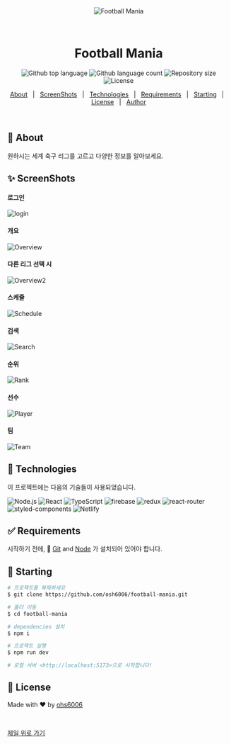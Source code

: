 <div align="center" id="top"> 
  <img src="./.github/app.gif" alt="Football Mania" />

&#xa0;

  <!-- <a href="https://tsr.netlify.app">Demo</a> -->
</div>

<h1 align="center">Football Mania</h1>

<p align="center">
  <img alt="Github top language" src="https://img.shields.io/github/languages/top/osh6006/football-mania?color=56BEB8">

  <img alt="Github language count" src="https://img.shields.io/github/languages/count/osh6006/football-mania?color=56BEB8">

  <img alt="Repository size" src="https://img.shields.io/github/repo-size/osh6006/football-mania?color=56BEB8">

  <img alt="License" src="https://img.shields.io/github/license/osh6006/football-mania?color=56BEB8">

  <!-- <img alt="Github issues" src="https://img.shields.io/github/issues/{{YOUR_GITHUB_USERNAME}}/tsr?color=56BEB8" /> -->

  <!-- <img alt="Github forks" src="https://img.shields.io/github/forks/{{YOUR_GITHUB_USERNAME}}/tsr?color=56BEB8" /> -->

  <!-- <img alt="Github stars" src="https://img.shields.io/github/stars/{{YOUR_GITHUB_USERNAME}}/tsr?color=56BEB8" /> -->
</p>

<!-- Status -->

<!-- <h4 align="center">
	🚧  Tsr 🚀 Under construction...  🚧
</h4>

<hr> -->

<p align="center">
  <a href="#dart-about">About</a> &#xa0; | &#xa0; 
  <a href="#sparkles-features">ScreenShots</a> &#xa0; | &#xa0;
  <a href="#rocket-technologies">Technologies</a> &#xa0; | &#xa0;
  <a href="#white_check_mark-requirements">Requirements</a> &#xa0; | &#xa0;
  <a href="#checkered_flag-starting">Starting</a> &#xa0; | &#xa0;
  <a href="#memo-license">License</a> &#xa0; | &#xa0;
  <a href="https://github.com/osh6006" target="_blank">Author</a>
</p>

<br>

## :dart: About

원하시는 세계 축구 리그를 고르고 다양한 정보를 알아보세요.

## :sparkles: ScreenShots

#### 로그인

![login](https://github.com/osh6006/football-mania/assets/56256924/b6582e34-c893-412f-9c6a-ab074f6846a0)

#### 개요

![Overview](https://github.com/osh6006/football-mania/assets/56256924/2c99c7fe-3562-42d9-abaa-248636bd77ba)

#### 다른 리그 선택 시

![Overview2](https://github.com/osh6006/football-mania/assets/56256924/ae9431c2-667f-4934-8d85-bffc67115006)

#### 스케줄

![Schedule](https://github.com/osh6006/football-mania/assets/56256924/484e88af-865e-476d-ade9-9b17121f1e91)

#### 검색

![Search](https://github.com/osh6006/football-mania/assets/56256924/ec771c26-ac49-4e29-833f-e04c81626485)

#### 순위

![Rank](https://github.com/osh6006/football-mania/assets/56256924/fbece9a7-a990-47ea-a40e-5bb1f078e0d0)

#### 선수

![Player](https://github.com/osh6006/football-mania/assets/56256924/bb0d0eb5-2790-4d06-85de-c16d1beb022b)

#### 팀

![Team](https://github.com/osh6006/football-mania/assets/56256924/827434e0-e836-487f-bffb-dce8aba2e2e6)


## :rocket: Technologies

이 프로젝트에는 다음의 기술들이 사용되었습니다.

![Node.js](https://img.shields.io/badge/Node.js-43853D?style=for-the-badge&logo=node.js&logoColor=white)
![React](https://img.shields.io/badge/React-20232A?style=for-the-badge&logo=react&logoColor=61DAFB)
![TypeScript](https://img.shields.io/badge/TypeScript-007ACC?style=for-the-badge&logo=typescript&logoColor=white)
![firebase](https://img.shields.io/badge/Firebase-039BE5?style=for-the-badge&logo=Firebase&logoColor=white)
![redux](https://img.shields.io/badge/Redux-593D88?style=for-the-badge&logo=redux&logoColor=white)
![react-router](https://img.shields.io/badge/React_Router-CA4245?style=for-the-badge&logo=react-router&logoColor=white)
![styled-components](https://img.shields.io/badge/styled--components-DB7093?style=for-the-badge&logo=styled-components&logoColor=white)
![Netlify](https://img.shields.io/badge/Netlify-00C7B7?style=for-the-badge&logo=netlify&logoColor=white)

## :white_check_mark: Requirements

시작하기 전에, :checkered_flag: [Git](https://git-scm.com) and [Node](https://nodejs.org/en/) 가 설치되어 있어야 합니다.

## :checkered_flag: Starting

```bash
# 프로젝트를 복제하세요
$ git clone https://github.com/osh6006/football-mania.git

# 폴더 이동
$ cd football-mania

# dependencies 설치
$ npm i

# 프로젝트 실행
$ npm run dev

# 로컬 서버 <http://localhost:5173>으로 시작합니다!
```

## :memo: License

Made with :heart: by <a href="https://github.com/osh6006" target="_blank">ohs6006</a>

&#xa0;

<a href="#top">제일 위로 가기</a>
